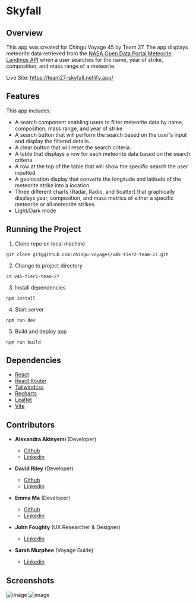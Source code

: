# Skyfall

## Overview 

This app was created for Chingu Voyage 45 by Team 27. The app displays meteorite data retrieved from the [NASA Open Data Portal Meteorite Landings API]((https://data.nasa.gov/Space-Science/Meteorite-Landings/gh4g-9sfh)) when a user searches for the name, year of strike, composition, and mass range of a meteorite.

Live Site: https://team27-skyfall.netlify.app/

## Features 

This app includes:

- A search component enabling users to filter meteorite data by name, composition, mass range, and year of strike
- A search button that will perform the search based on the user's input and display the filtered details.
- A clear button that will reset the search criteria.
- A table that displays a row for each meteorite data based on the search criteria.
- A row at the top of the table that will show the specific search the user inputted.
- A geolocation display that converts the longitude and latitude of the meteorite strike into a location 
- Three different charts (Radar, Radio, and Scatter) that graphically displays year, composition, and mass 
metrics of either a specific meteorite or all meteorite strikes. 
- Light/Dark mode 

## Running the Project 

1. Clone repo on local machine 
```
git clone git@github.com:chingu-voyages/v45-tier2-team-27.git
```
2. Change to project directory 
```
cd v45-tier2-team-27
```
3. Install dependencies
```
npm install 
```
4. Start server 
```
npm run dev
```
5. Build and deploy app
```
npm run build 
```

## Dependencies

- [React](https://react.dev/)
- [React Router](https://reactrouter.com/en/main)
- [Tailwindcss](https://tailwindcss.com/)
- [Recharts](https://recharts.org/en-US/)
- [Leaflet](https://leafletjs.com/) 
- [Vite](https://vitejs.dev/)

## Contributors

- **Alexandra Akinyemi** (Developer)
    - [Github](https://github.com/AOA19)
    - [Linkedin](https://www.linkedin.com/in/alexandraak/)

- **David Riley** (Developer)
    - [Github](https://github.com/Drayved)
    - [Linkedin](https://www.linkedin.com/in/david-riley-dev/)

- **Emma Ma** (Developer)
    - [Github](https://github.com/EmmaBin)
    - [Linkedin](https://www.linkedin.com/in/binmaemma/)

- **John Foughty** (UX Researcher & Designer)
    - [Linkedin](https://www.linkedin.com/in/john-foughty-8ab43026/)

- **Sarah Murphee** (Voyage Guide)
    - [Linkedin](https://www.linkedin.com/in/sarah-murphree/)
 
## Screenshots

![image](https://github.com/chingu-voyages/v45-tier2-team-27/assets/104113643/8f1a0bf6-e6b7-4907-babf-0eb4ba7924ae)
![image](https://github.com/chingu-voyages/v45-tier2-team-27/assets/104113643/edcb6396-fd80-497d-8115-b5bdb794aeeb)


